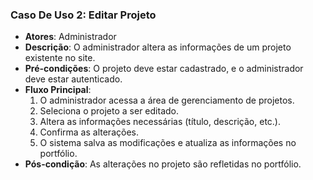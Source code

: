 ### Caso De Uso 2: Editar Projeto
* **Atores**: Administrador
* **Descrição**: O administrador altera as informações de um projeto existente no site.
* **Pré-condições**: O projeto deve estar cadastrado, e o administrador deve estar autenticado.
* **Fluxo Principal**:
    1. O administrador acessa a área de gerenciamento de projetos.
    2. Seleciona o projeto a ser editado.
    3. Altera as informações necessárias (título, descrição, etc.).
    4. Confirma as alterações.
    5. O sistema salva as modificações e atualiza as informações no portfólio.
* **Pós-condição**: As alterações no projeto são refletidas no portfólio.
